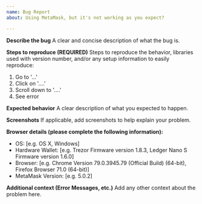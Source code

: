 ```yaml
---
name: Bug Report
about: Using MetaMask, but it's not working as you expect?

---
```


<!--
BEFORE SUBMITTING:
1) Please search to make sure this issue has not been opened already
2) If this is an implementation question or trouble with your personal project, please post on StackExchange. This will get your question answered more quickly and make it easier for other devs to find the answer in the future.
-->

**Describe the bug**
A clear and concise description of what the bug is.

**Steps to reproduce (REQUIRED)**
Steps to reproduce the behavior, libraries used with version number, and/or any setup information to easily reproduce:

1. Go to '...'
2. Click on '....'
3. Scroll down to '....'
4. See error

**Expected behavior**
A clear description of what you expected to happen.

**Screenshots**
If applicable, add screenshots to help explain your problem.

**Browser details (please complete the following information):**
 - OS: [e.g. OS X, Windows]
 - Hardware Wallet: [e.g. Trezor Firmware version 1.8.3, Ledger Nano S Firmware version 1.6.0]
 - Browser: [e.g. Chrome Version 79.0.3945.79 (Official Build) (64-bit), Firefox Browser 71.0 (64-bit)]
 - MetaMask Version: [e.g. 5.0.2]

**Additional context (Error Messages, etc.)**
Add any other context about the problem here.
